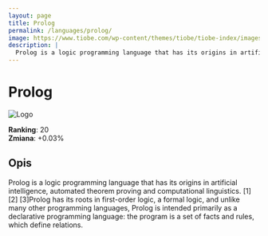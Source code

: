 ```yaml
---
layout: page
title: Prolog
permalink: /languages/prolog/
image: https://www.tiobe.com/wp-content/themes/tiobe/tiobe-index/images/Prolog.png
description: |
  Prolog is a logic programming language that has its origins in artificial intelligence, automated theorem proving and computational linguistics. [1] [2] [3]Prolog has its roots in first-order logic, a formal logic, and unlike many other programming languages, Prolog is intended primarily as a declarative programming language: the program is a set of facts and rules, which define relations.
---
```


# Prolog

![Logo](https://www.tiobe.com/wp-content/themes/tiobe/tiobe-index/images/Prolog.png)

**Ranking**: 20  
**Zmiana**: +0.03%    

## Opis

Prolog is a logic programming language that has its origins in artificial intelligence, automated theorem proving and computational linguistics. [1] [2] [3]Prolog has its roots in first-order logic, a formal logic, and unlike many other programming languages, Prolog is intended primarily as a declarative programming language: the program is a set of facts and rules, which define relations.
